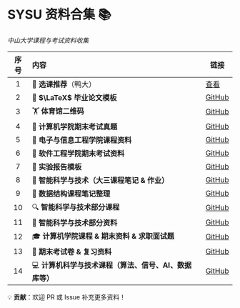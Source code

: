 # SYSU 资料合集 📚  
_中山大学课程与考试资料收集_  

| 序号 | 内容 | 链接 |
| :---: | :--- | --- |
| 1 | 🏫 **选课推荐**（鸭大） | [查看](https://docs.qq.com/doc/DVVJuY0lLaGlWdkNs) |
| 2 | 📄 **$\LaTeX$ 毕业论文模板** | [GitHub](https://github.com/SYSU-SCC/sysu-thesis) |
| 3 | 🏋️ **体育馆二维码** | [GitHub](https://github.com/wangyk55/FAKE-GYM-PASS) |
| 4 | 📘 **计算机学院期末考试真题** | [GitHub](https://github.com/ConstHall/SYSU_SDCS_Final_Exams) |
| 5 | 📗 **电子与信息工程学院课程资料** | [GitHub](https://github.com/gear0803/SEITNoteBook) |
| 6 | 📕 **软件工程学院期末考试资料** | [GitHub](https://github.com/DreamingLri/SYSU_SSE_Exams) |
| 7 | 📑 **实验报告模板** | [GitHub](https://github.com/Nelson-Cheung/SYSU_Report_Template) |
| 8 | 📖 **智能科学与技术（大三课程笔记 & 作业）** | [GitHub](https://github.com/yemq3/sysu-junior-ise-study) |
| 9 | 📂 **数据结构课程笔记整理** | [GitHub](https://github.com/Azreal7/SYSU-Data-structure) |
| 10 | 🔍 **智能科学与技术部分课程** | [GitHub](https://github.com/Enderfga/Enderfga) |
| 11 | 📝 **智能科学与技术部分资料** | [GitHub](https://github.com/dkhonker/sysu) |
| 12 | 🎓 **计算机学院课程 & 期末资料 & 求职面试题** | [GitHub](https://github.com/ysyisyourbrother/SYSU_Notebook) |
| 13 | 📜 **期末考试卷 & 复习资料** | [GitHub](https://github.com/sysuexam/SYSU-Exam) |
| 14 | 💻 **计算机科学与技术课程（算法、信号、AI、数据库等）** | [GitHub](https://github.com/SleepingMonster/SYSU_Courses) |

💡 **贡献**：欢迎 PR 或 Issue 补充更多资料！  
